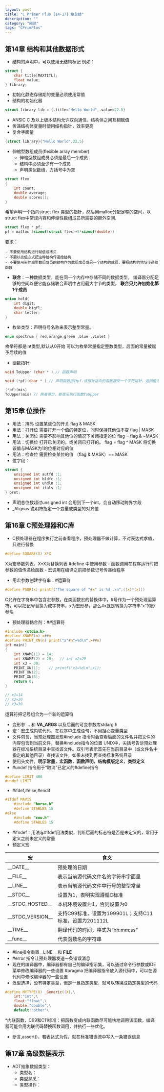 ```yaml
---
layout: post
title: "C Primer Plus [14-17] 章总结"
description: ""
category: "阅读"
tags: "CPrimPlus"
---
```


##  第14章 结构和其他数据形式
* 结构的声明中，可以使用无结构标记
  例如： 
  
```C
struct {
    char title[MAXTITL];
    float value;
} library;
```
  
* 初始化静态存储期的变量必须使用常值
* 结构的初始化器
 	
```c
struct library lib = {.title="Hello World",.value=22.5}
```
 
* ANSIC C 及以上版本结构允许双向通信。结构体之间互相赋值
* 传递结构体变量时使用结构指针，效率更高
* 复合字面量

```C
{struct library}{"Hello World",22.5}
```

* 伸缩型数组成员(flexible array member)
  - 伸缩型数组成员必须是最后一个成员
  - 结构中必须至少有一个成员
  - 声明类似数组，方括号中为空

```C
struct flex
{
	int count;
	double average;
	double scores[];
}
```
希望声明一个指向struct flex 类型的指针，然后用malloc分配足够的空间，以struct flex中常规内容和伸缩性数组成员所需要的额外空间.

```C
struct flex * pf;
pf = malloc (sizeof(struct flex)+5*sizeof(double))
```
要求：

	- 不要使用结构进行赋值或拷贝
	- 不要以按值方式把这种结构传递给结构
	- 不要使用带伸缩型数组成员的结构作为数组成员或另一个结构的成员，要把结构的地址传递给函数
	
* **联合**：一种数据类型，能在同一个内存中存储不同的数据类型。
编译器分配足够的空间以便它能存储联合声明中占用最大字节的类型。
**联合只允许初始化第1个成员**

```c++
union hold{
	int digit;
	double bigfl;
	char letter;
}
```

* 枚举类型：声明符号名称来表示整型常量。

```C
enum spectrum { red,orange,green ,blue ,violet }
```
枚举符都是int类型,默认从0开始
可以为枚举常量指定整数类型，后面的常量被赋予后续的值

* 函数指针

```C
void ToUpper (char * ) // 函数声明

void (*pf)(char * ) // 声明函数指针pf.该指针指向的函数接受一个字符指针，返回值为void.

(*pf)(mis) 
ToUpper(mis) // 两者等价，都表示执行函数ToUpper
```

## 第15章 位操作
* 用法：掩码 设置某些位的开关 flag & MASK
* 用法：打开位 需要打开一个值的特定位，同时保持其他位不变 flag | MASK
* 用法：关闭位 需要不影响其他位的情况下关闭指定的位 flag = flag & ~MASK
* 用法：切换位 打开已关闭的，或关闭已打开的。 flag = flag ^ MASK 将切换该值与MASK为1的位相对应的位
* 用法：检查位 需要检查某位的值 （flag & MASK）== MASK
* 位字段：

```c
struct {
	unsigned int autfd :1; 
	unsigned int bldfc :1;
	unsigned int undln :1;
	unsigned int itals :1;
} prnt;
```
- 声明总位数超过unsigned int 会用到下一个int，会自动移动跨界字段
- _Alignas 说明符指定一个变量或类型的对齐值

##	第16章 C预处理器和C库
* C预处理器在程序执行之前查看程序，预处理器不做计算，不对表达式求值，只进行替换

```C
#define SQUARE(X) X*X
```
X为宏参数列表，X*X为替换列表
 #define 中使用参数
	- 函数调用在程序运行时把参数的值传递给函数
	- 宏调用在编译之前把参数记号传递给程序

* 用宏参数创建字符串：#运算符

```C
#define PSQR(x) printf("The square of "#x" is %d .\n",((x)*(x)))
```
C允许在字符串中包含宏参数，在类函数宏的替换体中，#号作为一个预处理运算符，可以把记号替换为成字符串，x为宏形参，那么#x就是转换为字符串“x”的形参名

* 预处理器黏合剂：##运算符

```c
#include <stdio.h>
#define XNAME(n) x##n
#define PRINT_XN(n) print("x"#n"=%d\n",x##n)
int main()
{
	int XNAME(1) = 14;
	int XNAME(2) = 20;   // int x2=20
	int x3 = 30;
	PRINT_XN(1);	// printf("x1=%d\n",x1);
	PRINT_XN(2);
	PRINT_XN(3);
	return 0;
}

// x1=14
// x2=20
// x3=30
```
运算符把记号组合为一个新的运算符

* 变形参 ... 和 __VA_ARGS__  以及后面的可变参数库stdarg.h
* 宏：宏生成内联代码，在程序中生成语句，不用担心变量类型
* 文件包含，当预处理器发现#include 指令时会查看后面的文件名并把文件的内容包含到当前文件，替换#include指令的位置
  UNIX中，尖括号告诉预处理器在标准系统目录中查找该文件。双引号表示首先在当前目录中（或文件名中指定的其他目录）查找该文件，如果未找到再查找标准系统目录
* 使用头文件，**明示常量**，**宏函数**，**函数声明**，**结构模版定义**，**类型定义**
* #undef 指令用于“取消”已定义的#define指令

```C
#define LIMIT 400
#undef LIMIT
```
* #ifdef,#else,#endif

```C
#ifdef MAVIS
	#include "horse.h"
	#define STABLES 15
#else
	#include "cow.h"
	#define STABLES 15
```

* #ifndef：用法与#ifdef用法类似，判断后面的标志符是否是未定义的，常用于定义之前未定义的常量
* 预定义宏

宏 | 含义
---------|---------
\_\_DATE\_\_ | 预处理的日期
\_\_FILE\_\_ | 表示当前源代码文件名的字符串字面量
\_\_LINE\_\_ | 表示当前源代码文件中行号的整型常量
\_\_STDC\_\_ | 设置为1，表明实现遵循C标准
\_\_STDC_HOSTED\_\_ | 本机环境设置为1，否则设置为0
\_\_STDC_VERSION\_\_ | 支持C99标准，设置为199901L；支持C11标准，设置为201112L
\_\_TIME\_\_ | 翻译代码的时间，格式为“hh:mm:ss”
\_\_func\_\_ | 代表函数名的字符串

* #line指令重置__LINE__ 和 __FILE__
* #error 指令让预处理器发送一条错误消息
* 现在的编译器中，编译器都有自己的编译指示集，可以通过命令行参数或IDE菜单修改编译器的一些设置
	#pragma 把编译器指令放入源代码中，可以在源代码中修改编译器的一些设置
* 泛型选择，没有特定类型，但是一旦指定类型，就可以转换成指定类型的代码

```C
#define MYTYPE(X) _Generic((X),\
	int:"int",\
	float:"float",\
	double:"double",\
	default:"other"\
```
*内联函数，C99和C11标准：把函数变成内联函数尽可能快地调用该函数，编译器可能会用内联代码替换函数调用，并执行一些优化。
* 断言,assert()，若表达式为假，就在标准错误流中写入一条错误信息

## 第17章 高级数据表示
* ADT抽象数据类型：
	- 类型名：
	- 类型熟悉：
	- 类型操作：


